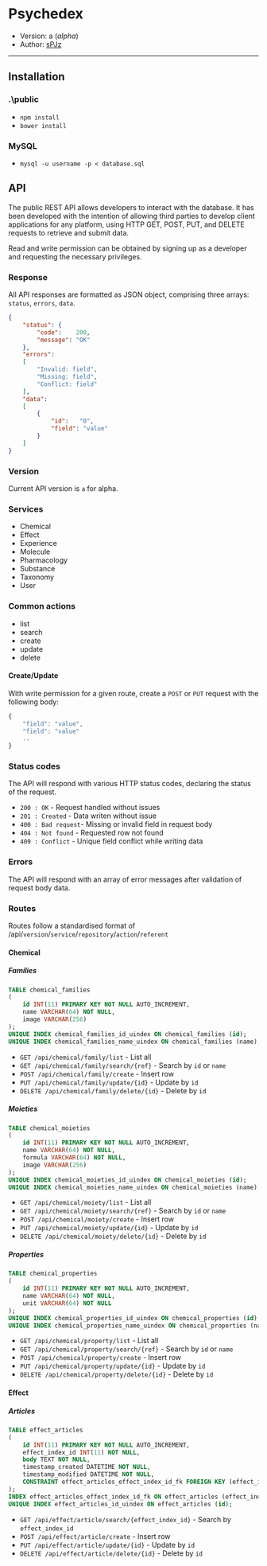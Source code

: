 # Psychedex
* Version: a (_alpha_)
* Author: [sPJz](io@spjz.uk)

---
## Installation
### .\public
* `npm install`
* `bower install`

### MySQL
* `mysql -u username -p < database.sql`


## API
The public REST API allows developers to interact with the database. It has been developed with the intention of allowing third parties to develop client applications for any platform, using HTTP GET, POST, PUT, and DELETE requests to retrieve and submit data.

Read and write permission can be obtained by signing up as a developer and requesting the necessary privileges.

### Response
All API responses are formatted as JSON object, comprising three arrays: `status`, `errors`, `data`.

```json
{
    "status": {
        "code":    200,
        "message": "OK"
    },
    "errors":
    [
        "Invalid: field",
        "Missing: field",
        "Conflict: field"
    ],
    "data":
    [
        {
            "id":   "0",
            "field": "value"
        }
    ]
}
```



### Version
Current API version is `a` for alpha.

### Services
* Chemical
* Effect
* Experience
* Molecule
* Pharmacology
* Substance
* Taxonomy
* User

### Common actions
* list
* search
* create
* update
* delete

#### Create/Update
With write permission for a given route, create a `POST` or `PUT` request with the following body:

```javascript
{
    "field": "value",
    "field": "value"
    ..
}
```

### Status codes
The API will respond with various HTTP status codes, declaring the status of the request.

* `200 : OK` - Request handled without issues
* `201 : Created` - Data writen without issue
* `400 : Bad request`- Missing or invalid field in request body
* `404 : Not found` - Requested row not found
* `409 : Conflict` - Unique field conflict while writing data

### Errors
The API will respond with an array of error messages after validation of request body data.

### Routes

Routes follow a standardised format of /api/`version`/`service`/`repository`/`action`/`referent`

#### Chemical
##### Families
```sql
TABLE chemical_families
(
    id INT(11) PRIMARY KEY NOT NULL AUTO_INCREMENT,
    name VARCHAR(64) NOT NULL,
    image VARCHAR(256)
);
UNIQUE INDEX chemical_families_id_uindex ON chemical_families (id);
UNIQUE INDEX chemical_families_name_uindex ON chemical_families (name);
```

* `GET /api/chemical/family/list` - List all
* `GET /api/chemical/family/search/{ref}` - Search by `id` or `name`
* `POST /api/chemical/family/create` - Insert row
* `PUT /api/chemical/family/update/{id}` - Update by `id`
* `DELETE /api/chemical/family/delete/{id}` - Delete by `id`

##### Moieties
```sql
TABLE chemical_moieties
(
    id INT(11) PRIMARY KEY NOT NULL AUTO_INCREMENT,
    name VARCHAR(64) NOT NULL,
    formula VARCHAR(64) NOT NULL,
    image VARCHAR(256)
);
UNIQUE INDEX chemical_moieties_id_uindex ON chemical_moieties (id);
UNIQUE INDEX chemical_moieties_name_uindex ON chemical_moieties (name);
````

* `GET /api/chemical/moiety/list` - List all
* `GET /api/chemical/moiety/search/{ref}` - Search by `id` or `name`
* `POST /api/chemical/moiety/create` - Insert row
* `PUT /api/chemical/moiety/update/{id}` - Update by `id`
* `DELETE /api/chemical/moiety/delete/{id}` - Delete by `id`

##### Properties
```sql
TABLE chemical_properties
(
    id INT(11) PRIMARY KEY NOT NULL AUTO_INCREMENT,
    name VARCHAR(64) NOT NULL,
    unit VARCHAR(64) NOT NULL
);
UNIQUE INDEX chemical_properties_id_uindex ON chemical_properties (id);
UNIQUE INDEX chemical_properties_name_uindex ON chemical_properties (name);
```

* `GET /api/chemical/property/list` - List all
* `GET /api/chemical/property/search/{ref}` - Search by `id` or `name`
* `POST /api/chemical/property/create` - Insert row
* `PUT /api/chemical/property/update/{id}` - Update by `id`
* `DELETE /api/chemical/property/delete/{id}` - Delete by `id`

#### Effect
##### Articles
```sql
TABLE effect_articles
(
    id INT(11) PRIMARY KEY NOT NULL AUTO_INCREMENT,
    effect_index_id INT(11) NOT NULL,
    body TEXT NOT NULL,
    timestamp_created DATETIME NOT NULL,
    timestamp_modified DATETIME NOT NULL,
    CONSTRAINT effect_articles_effect_index_id_fk FOREIGN KEY (effect_index_id) REFERENCES effect_index (id)
);
INDEX effect_articles_effect_index_id_fk ON effect_articles (effect_index_id);
UNIQUE INDEX effect_articles_id_uindex ON effect_articles (id);
```

* `GET /api/effect/article/search/{effect_index_id}` - Search by `effect_index_id`
* `POST /api/effect/article/create` - Insert row
* `PUT /api/effect/article/update/{id}` - Update by `id`
* `DELETE /api/effect/article/delete/{id}` - Delete by `id`
